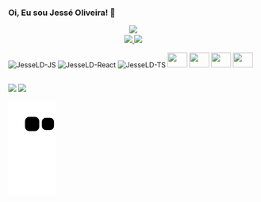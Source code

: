 ### Oi, Eu sou Jessé Oliveira! 👋


          


<!--
**JesseLD/JesseLD** is a ✨ _special_ ✨ repository because its `README.md` (this file) appears on your GitHub profile.

Here are some ideas to get you started:

- 🔭 I’m currently working on ...
- 🌱 Estudando Typescript, NodeJs, React e C# ...
- 👯 I’m looking to collaborate on ...
- 🤔 I’m looking for help with ...
- 💬 Ask me about ...
- 📫 How to reach me: ...
- 😄 Pronouns: ...
- ⚡ Fun fact: ...
-->

<div align="center">
  <img height="400em" src="https://res.cloudinary.com/dlusqio3l/image/upload/v1711199987/ROUNDED_LOGO_bvyxiu.png">
</div>                                                         
                                                         

                                                                                                                                          
<div align="center">
  <a href="https://github.com/JesseLD">
  <img height="160em" src="https://github-readme-stats.vercel.app/api?username=JesseLD&show_icons=true&theme=radical&include_all_commits=true&count_private=true"/>
  <img height="160em" src="https://github-readme-stats.vercel.app/api/top-langs/?username=JesseLD&layout=compact&langs_count=5&theme=radical&count_private=true"/>
</div>
  
 <div style="display: inline-block"><br>
  <img alt="JesseLD-JS" height="30" width="40" src="https://cdn.jsdelivr.net/gh/devicons/devicon/icons/javascript/javascript-original.svg" />
  <img alt="JesseLD-React" height="30" width="40" src="https://cdn.jsdelivr.net/gh/devicons/devicon/icons/react/react-original.svg" />
  <img alt="JesseLD-TS" height="30" width="40" src="https://cdn.jsdelivr.net/gh/devicons/devicon/icons/typescript/typescript-original.svg" />
  <img height="30" width="40" src="https://cdn.jsdelivr.net/gh/devicons/devicon@latest/icons/nextjs/nextjs-original.svg" />
  <img height="30" width="40" src="https://cdn.jsdelivr.net/gh/devicons/devicon@latest/icons/nodejs/nodejs-original.svg" />          
  <img height="30" width="40" src="https://cdn.jsdelivr.net/gh/devicons/devicon@latest/icons/flutter/flutter-original.svg" />
  <img height="30" width="40" src="https://cdn.jsdelivr.net/gh/devicons/devicon@latest/icons/go/go-original.svg" />         
</div>
          
 ##
          
<div> 
 <a href = "mailto:jesseluis118@gmail.com"><img src="https://img.shields.io/badge/-Gmail-%23333?style=for-the-badge&logo=gmail&logoColor=red" target="_blank"></a>
  <a href="https://www.linkedin.com/in/jess%C3%A9-oliveira-a1488416a/" target="_blank"><img src="https://img.shields.io/badge/-LinkedIn-%230077B5?style=for-the-badge&logo=linkedin&logoColor=white" target="_blank"></a> 
</div>
          
![snake gif](https://github.com/JesselD/JesseLD/blob/output/github-contribution-grid-snake.svg)
 
